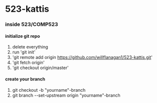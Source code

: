 # 523-kattis

### inside 523/COMP523
  #### initialize git repo
  1. delete everything
  2. run 'git init'
  3. 'git remote add origin https://github.com/willflanagan1/523-kattis.git'
  4. 'git fetch origin'
  5. 'git checkout origin/master'

  #### create your branch
  1. git checkout -b "yourname"-branch
  2. git branch --set-upstream origin "yourname"-branch

